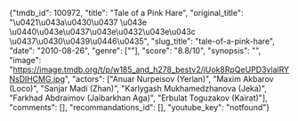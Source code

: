 {"tmdb_id": 100972, "title": "Tale of a Pink Hare", "original_title": "\u0421\u043a\u0430\u0437 \u043e \u0440\u043e\u0437\u043e\u0432\u043e\u043c \u0437\u0430\u0439\u0446\u0435", "slug_title": "tale-of-a-pink-hare", "date": "2010-08-26", "genre": [""], "score": "8.8/10", "synopsis": "", "image": "https://image.tmdb.org/t/p/w185_and_h278_bestv2/jUok8RpQeUPD3vlalRYNsDlHCMG.jpg", "actors": ["Anuar Nurpeisov (Yerlan)", "Maxim Akbarov (Loco)", "Sanjar Madi (Zhan)", "Karlygash Mukhamedzhanova (Jeka)", "Farkhad Abdraimov (Jaibarkhan Aga)", "Erbulat Toguzakov (Kairat)"], "comments": [], "recommandations_id": [], "youtube_key": "notfound"}